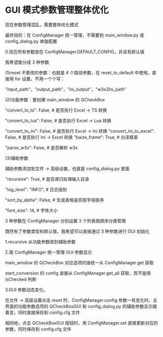 # GUI 模式参数管理整体优化

现在参数管理混乱，需要整体优化模式

最终目的：在 ConfigManager 统一管理，不需要到 main_window.py 或 config_dialog.py 单独配置

0.现在所有参数放在 ConfigManager.DEFAULT_CONFIG，并且有默认值

我希望能分成 3 种参数

(1)reset 不更改的参数：也就是 4 个路径参数，在 reset_to_default 中使用，直接用 for 设置，不用一个个写：

"input_path"，"output_path"，"ini_output"，"w3x2lni_path"

(2)功能参数：要创建 main_window 的 QCheckBox

"convert_to_ts": False, # 是否执行 Excel -> TS 转换

"convert_to_lua": False, # 是否执行 Excel -> Lua 转换

"convert_to_ini": False, # 是否执行 Excel -> Ini 转换 "convert_ini_to_excel": False, # 是否执行 Ini -> Excel 转换 "baize_frame": True, # 白泽框架

"parse_w3x": False, # 是否解析 w3x

(3)辅助参数

辅助参数添加到文件 → 高级设置，也就是 config_dialog.py 里面

"recursive": True, # 是否递归处理输入目录

"log_level": "INFO", # 日志级别

"sort_by_alpha": False, # 生成表格是否按字母排序

"font_size": 14, # 字体大小

3 种参数在 ConfigManager 分别设置 3 个列表按顺序分类管理

既然有了参数类型和默认值，我希望可以直接通过 3 种参数进行 GUI 初始化

1.recursive 从功能参数改到辅助参数

2.用 ConfigManager 统一管理 GUI 参数显示

main_window 的 QCheckBox 对应选项的值统一从 ConfigManager.get 获取

start_conversion 的 config 直接从 ConfigManager.get_all 获取，而不是用 isChecked 判断

3.GUI 参数动态变化。

在文件 → 高级设置点击 reset 时、ConfigManager.config 参数一有变化时，主界面的功能参数选项的 QCheckBoxGUI 和 config_dialog.py 的辅助参数显示跟着变，同时直接保存到 config.cfg 文件

相同地，点击 QCheckBoxGUI 按钮时，用 ConfigManager.set 直接更新对应的参数，同时保存到 config.cfg 文件
